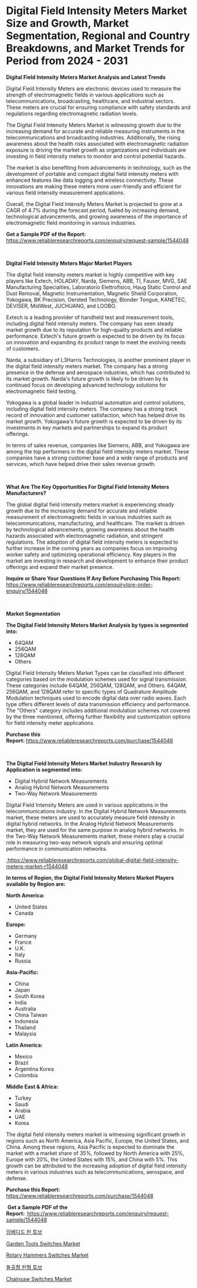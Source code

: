 <p><h1>Digital Field Intensity Meters Market Size and Growth, Market Segmentation, Regional and Country Breakdowns, and Market Trends for Period from 2024 -  2031</h1></p><p><strong>Digital Field Intensity Meters Market Analysis and Latest Trends</strong></p>
<p><p>Digital Field Intensity Meters are electronic devices used to measure the strength of electromagnetic fields in various applications such as telecommunications, broadcasting, healthcare, and industrial sectors. These meters are crucial for ensuring compliance with safety standards and regulations regarding electromagnetic radiation levels.</p><p>The Digital Field Intensity Meters Market is witnessing growth due to the increasing demand for accurate and reliable measuring instruments in the telecommunications and broadcasting industries. Additionally, the rising awareness about the health risks associated with electromagnetic radiation exposure is driving the market growth as organizations and individuals are investing in field intensity meters to monitor and control potential hazards.</p><p>The market is also benefiting from advancements in technology, such as the development of portable and compact digital field intensity meters with enhanced features like data logging and wireless connectivity. These innovations are making these meters more user-friendly and efficient for various field intensity measurement applications.</p><p>Overall, the Digital Field Intensity Meters Market is projected to grow at a CAGR of 4.7% during the forecast period, fueled by increasing demand, technological advancements, and growing awareness of the importance of electromagnetic field monitoring in various industries.</p></p>
<p><strong>Get a Sample PDF of the Report:&nbsp;</strong> <a href="https://www.reliableresearchreports.com/enquiry/request-sample/1544048">https://www.reliableresearchreports.com/enquiry/request-sample/1544048</a></p>
<p>&nbsp;</p>
<p><strong>Digital Field Intensity Meters Major Market Players</strong></p>
<p><p>The digital field intensity meters market is highly competitive with key players like Extech, HOLADAY, Narda, Siemens, ABB, TI, Fauser, MVG, SAE Manufacturing Specialties, Laboratorio Elettrofisico, Haug Static Control and Dust Removal, Magnetic Instrumentation, Magnetic Shield Corporation, Yokogawa, BK Precision, Oersted Technology, Blonder Tongue, KANETEC, DEVISER, MidWest, JUCHUANG, and LOOBO.</p><p>Extech is a leading provider of handheld test and measurement tools, including digital field intensity meters. The company has seen steady market growth due to its reputation for high-quality products and reliable performance. Extech's future growth is expected to be driven by its focus on innovation and expanding its product range to meet the evolving needs of customers.</p><p>Narda, a subsidiary of L3Harris Technologies, is another prominent player in the digital field intensity meters market. The company has a strong presence in the defense and aerospace industries, which has contributed to its market growth. Narda's future growth is likely to be driven by its continued focus on developing advanced technology solutions for electromagnetic field testing.</p><p>Yokogawa is a global leader in industrial automation and control solutions, including digital field intensity meters. The company has a strong track record of innovation and customer satisfaction, which has helped drive its market growth. Yokogawa's future growth is expected to be driven by its investments in key markets and partnerships to expand its product offerings.</p><p>In terms of sales revenue, companies like Siemens, ABB, and Yokogawa are among the top performers in the digital field intensity meters market. These companies have a strong customer base and a wide range of products and services, which have helped drive their sales revenue growth.</p></p>
<p>&nbsp;</p>
<p><strong>What Are The Key Opportunities For Digital Field Intensity Meters Manufacturers?</strong></p>
<p><p>The global digital field intensity meters market is experiencing steady growth due to the increasing demand for accurate and reliable measurement of electromagnetic fields in various industries such as telecommunications, manufacturing, and healthcare. The market is driven by technological advancements, growing awareness about the health hazards associated with electromagnetic radiation, and stringent regulations. The adoption of digital field intensity meters is expected to further increase in the coming years as companies focus on improving worker safety and optimizing operational efficiency. Key players in the market are investing in research and development to enhance their product offerings and expand their market presence.</p></p>
<p><strong>Inquire or Share Your Questions If Any Before Purchasing This Report:</strong> <a href="https://www.reliableresearchreports.com/enquiry/pre-order-enquiry/1544048">https://www.reliableresearchreports.com/enquiry/pre-order-enquiry/1544048</a></p>
<p>&nbsp;</p>
<p><strong>Market Segmentation</strong></p>
<p><strong>The Digital Field Intensity Meters Market Analysis by types is segmented into:</strong></p>
<p><ul><li>64QAM</li><li>256QAM</li><li>128QAM</li><li>Others</li></ul></p>
<p><p>Digital Field Intensity Meters Market Types can be classified into different categories based on the modulation schemes used for signal transmission. These categories include 64QAM, 256QAM, 128QAM, and Others. 64QAM, 256QAM, and 128QAM refer to specific types of Quadrature Amplitude Modulation techniques used to encode digital data over radio waves. Each type offers different levels of data transmission efficiency and performance. The "Others" category includes additional modulation schemes not covered by the three mentioned, offering further flexibility and customization options for field intensity meter applications.</p></p>
<p><strong>Purchase this Report:&nbsp;</strong><a href="https://www.reliableresearchreports.com/purchase/1544048">https://www.reliableresearchreports.com/purchase/1544048</a></p>
<p>&nbsp;</p>
<p><strong>The Digital Field Intensity Meters Market Industry Research by Application is segmented into:</strong></p>
<p><ul><li>Digital Hybrid Network Measurements</li><li>Analog Hybrid Network Measurements</li><li>Two-Way Network Measurements</li></ul></p>
<p><p>Digital Field Intensity Meters are used in various applications in the telecommunications industry. In the Digital Hybrid Network Measurements market, these meters are used to accurately measure field intensity in digital hybrid networks. In the Analog Hybrid Network Measurements market, they are used for the same purpose in analog hybrid networks. In the Two-Way Network Measurements market, these meters play a crucial role in measuring two-way network signals and ensuring optimal performance in communication networks.</p></p>
<p><a href="https://www.reliableresearchreports.com/global-digital-field-intensity-meters-market-r1544048">&nbsp;https://www.reliableresearchreports.com/global-digital-field-intensity-meters-market-r1544048</a></p>
<p><strong>In terms of Region, the Digital Field Intensity Meters Market Players available by Region are:</strong></p>
<p>
    <p> <strong> North America: </strong>
        <ul>
            <li>United States</li>
            <li>Canada</li>
        </ul>
        </p> 
    <p> <strong> Europe: </strong>
        <ul>
            <li>Germany</li>
            <li>France</li>
            <li>U.K.</li>
            <li>Italy</li>
            <li>Russia</li>
        </ul>
        </p> 
    <p> <strong> Asia-Pacific: </strong>
        <ul>
            <li>China</li>
            <li>Japan</li>
            <li>South Korea</li>
            <li>India</li>
            <li>Australia</li>
            <li>China Taiwan</li>
            <li>Indonesia</li>
            <li>Thailand</li>
            <li>Malaysia</li>
        </ul>
        </p> 
    <p> <strong> Latin America: </strong>
        <ul>
            <li>Mexico</li>
            <li>Brazil</li>
            <li>Argentina Korea</li>
            <li>Colombia</li>
        </ul>
        </p> 
    <p> <strong> Middle East & Africa: </strong>
        <ul>
            <li>Turkey</li>
            <li>Saudi</li>
            <li>Arabia</li>
            <li>UAE</li>
            <li>Korea</li>
        </ul>
    </p>
    </p>
<p><p>The digital field intensity meters market is witnessing significant growth in regions such as North America, Asia Pacific, Europe, the United States, and China. Among these regions, Asia Pacific is expected to dominate the market with a market share of 35%, followed by North America with 25%, Europe with 20%, the United States with 15%, and China with 5%. This growth can be attributed to the increasing adoption of digital field intensity meters in various industries such as telecommunications, aerospace, and defense.</p></p>
<p><strong>Purchase this Report: </strong><a href="https://www.reliableresearchreports.com/purchase/1544048">https://www.reliableresearchreports.com/purchase/1544048</a></p>
<p>&nbsp;<strong>Get a Sample PDF of the Report:&nbsp;&nbsp;</strong><a href="https://www.reliableresearchreports.com/enquiry/request-sample/1544048">https://www.reliableresearchreports.com/enquiry/request-sample/1544048</a></p>
<p><strong></strong></p>
<p><p><a href="https://github.com/erwindropdead54/Market-Research-Report-List-2/blob/main/426398069822.md">임베디드 핀 튜브</a></p><p><a href="https://github.com/LouieAltenwert/Market-Research-Report-List-1/blob/main/garden-tools-switches-market.md">Garden Tools Switches Market</a></p><p><a href="https://github.com/thomasBaker655/Market-Research-Report-List-1/blob/main/rotary-hammers-switches-market.md">Rotary Hammers Switches Market</a></p><p><a href="https://github.com/kein8762/Market-Research-Report-List-3/blob/main/230981169821.md">돌출형 핀형 튜브</a></p><p><a href="https://github.com/mzurpwxu46/Market-Research-Report-List-1/blob/main/chainsaw-switches-market.md">Chainsaw Switches Market</a></p></p>